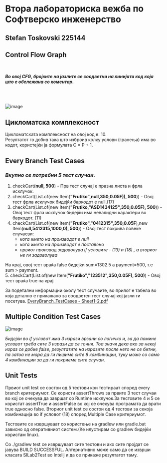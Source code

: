 # Втора лабораториска вежба по Софтверско инженерство

## Stefan Toskovski 225144
Control Flow Graph
   -
<br>

___Во овој CFG, бројките на јазлите се соодветни на линијата код која што е обележана со коментар.___

<br>
<br>
  
![image](https://github.com/stevetosak/SI_2024_lab2_225144/assets/116950252/80c2edec-5e4f-4c8c-9e84-045a635b6846)


Цикломатска комплексност
-
   Цикломатската комплексност на овој код е: 10.  
   Резултатот го добив така што изброив колку услови (гранења) има во кодот, користејќи ја формулата C = P + 1.
   
Every Branch Test Cases
-
   ### _Вкупно се потребни 5 тест случаи._  
   1. checkCart(**null, 500**) - Прв тест случај е празна листа и фрла исклучок.  
   2. checkCart(List.of(new Item(**"Frutiko",null,350,0.05F)), 500**)) - Овој тест фрла исклучок бидејќи баркодот е null.(17)    
   3. checkCart(List.of(new Item(**"Frutiko,"ASD1434125",350,0.05F), 500**)) - Овој тест фрла исклучок бидејќи има невалидни карактери во баркодот. (11) 
   4. checkCart(List.of(new Item(**"Frutiko","0412315",350,0.05F**),new Item(**null,5412315,1000,0), 500**)) - Oвој тест покрива повеќе случаеви:  
      - _кога името на производот е null_  
      - _кога името на производот е поставено_  
      - _првиот производ задоволува if условите - (13) и  (18) , а вториот не ги задоволува_  
   
   На крај, овој тест враќа false бидејќи sum=1302.5 а payment=500, т.е sum > payment.  
   5. checkCart(List.of(new Item(**"Frutiko","123512",350,0.05F), 500)**) - Овој тест враќа true на крај  

   За подетални информации околу тест случаите, во прилог е табела во која детално е прикажано за соодветен тест случај кој јазли ги посетува.
    [EveryBranch_TestCases - Sheet1-2.pdf](https://github.com/stevetosak/SI_2024_lab2_225144/files/15438232/EveryBranch_TestCases.-.Sheet1-2.pdf)
  
 
Multiple Condition Test Cases
-

   ![image](https://github.com/stevetosak/SI_2024_lab2_225144/assets/116950252/044f61c2-1fcb-4154-92cf-596566c9fa17)
   
 _Бидејќи во if условот има 3 изрази врзани со логичко и, за да помине условот треба сите 3 изрази да се точни. Тоа значи дека ако за некој израз се добие false, резултатите на изразите после него не се битни, па затоа не мора да ги пишиме сите 8 комбинации, туку може со само 4 комбинации за да ги покриеме сите случаи._

 Unit Tests
 -

 Првиот unit test се состои од 5 тестови кои тестираат според every branch критериумот. Се користи assertThrows за првите 3 тест случаи во кој се очекува да завршат со Runtime исклучок.За тестовите 4 и 5 се користат assertTrue и assertFalse во кој се очекува програмата да врати true односно false.
 Вториот unit test се состои од 4 тестови за секоја комбинација во if условот (18) според Multiple Case критериумот.

 Тестовите се извршуваат со користење на gradlew или gradle.bat зависно од оперативниот систем.(Ке илустирам со gradlew бидејќи користам linux).

 Со ./gradlew test се извршуваат сите тестови и ако сите пројдат се јавува BUILD SUCCESSFUL.
 Алтернативно може само да се изврши класата SILab2Test во Intelij и да се прикаже резултатот таму.


   
